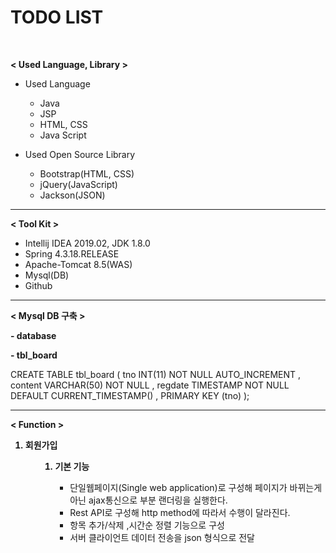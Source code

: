 # TODO LIST
<br>

<b>< Used Language, Library ></b>

<ul>
  <li>Used Language</li>
    <ul>
      <li>Java</li>
      <li>JSP</li>
      <li>HTML, CSS</li>
      <li>Java Script</li>
    </ul>
</ul>
<ul>
  <li>Used Open Source Library</li>
    <ul>
      <li>Bootstrap(HTML, CSS)</li>
      <li>jQuery(JavaScript)</li>
      <li>Jackson(JSON)</li>
    </ul>
</ul>

<hr>

<b>< Tool Kit ></b>

<ul>
    <li>Intellij IDEA 2019.02, JDK 1.8.0</li>
    <li>Spring 4.3.18.RELEASE</li>
    <li>Apache-Tomcat 8.5(WAS)</li>
    <li>Mysql(DB)</li>
    <li>Github</li>
</ul>

<hr>

<b>< Mysql DB 구축 ></b>

<p><b> - database</b><p>

<p><b> - tbl_board</b><p>

CREATE TABLE tbl_board (
   tno INT(11) NOT NULL AUTO_INCREMENT
 , content VARCHAR(50) NOT NULL
 , regdate TIMESTAMP NOT NULL DEFAULT CURRENT_TIMESTAMP()
 , PRIMARY KEY (tno) 
 );
<hr>


<b>< Function ></b>

<ol>
  <b><li>회원가입</li></b>
  <ul>
    <ol>
      <b><li>기본 기능</li></b>
        <ul>
          <li>
            단일웹페이지(Single web application)로 구성해 페이지가 바뀌는게 아닌 ajax통신으로 부분 랜더링을 실행한다.
          </li>
          <li>Rest API로 구성해 http method에 따라서 수행이 달라진다.</li>
          <li>항목 추가/삭제 ,시간순 정렬 기능으로 구성</li>
          <li>서버 클라이언트 데이터 전송을 json 형식으로 전달</li>
        </ul>
    </ol>   
  </ul>

</ol>

